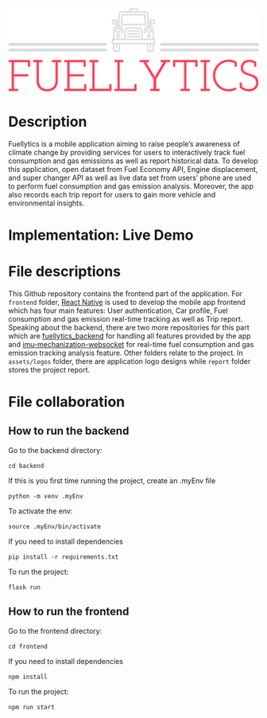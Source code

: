 ![Fuellytics logo](./assets/logos/fuellytics-high-resolution-logo-color-on-transparent-background.png "Fuellytics")
---
# Description
Fuellytics is a mobile application aiming to raise people’s awareness of climate change by providing services for users to interactively track fuel consumption and gas emissions as well as report historical data.
To develop this application, open dataset from Fuel Economy API, Engine displacement, and super changer API as well as live data set from users’ phone are used to perform fuel consumption and gas emission analysis. Moreover, the app also records each trip report for users to gain more vehicle and environmental insights.

# Implementation: Live Demo


# File descriptions
This Github repository contains the frontend part of the application. For `frontend` folder, [React Native](https://reactnative.dev/) is used to develop the mobile app frontend which has four main features: User authentication, Car profile, Fuel consumption and gas emission real-time tracking as well as Trip report. Speaking about the backend, there are two more repositories for this part which are [fuellytics_backend](https://github.com/wongsitu/fuellytics_backend) for handling all features provided by the app and [imu-mechanization-websocket](https://github.com/wongsitu/imu-mechanization-websocket) for real-time fuel consumption and gas emission tracking analysis feature. Other folders relate to the project. In `assets/logos` folder, there are application logo designs while `report` folder stores the project report.

# File collaboration

## How to run the backend

Go to the backend directory:

```
cd backend
```

If this is you first time running the project, create an .myEnv file

```
python -m venv .myEnv
```

To activate the env:

```
source .myEnv/bin/activate
```

If you need to install dependencies

```
pip install -r requirements.txt
```

To run the project:

```
flask run
```

## How to run the frontend

Go to the frontend directory:

```
cd frontend
```

If you need to install dependencies

```
npm install
```

To run the project:

```
npm run start
```
